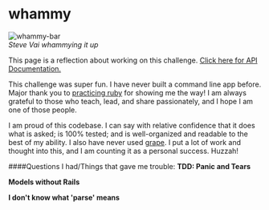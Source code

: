 # whammy
![whammy-bar](http://imgur.com/OGKaalF.gif)   
*Steve Vai whammying it up*

This page is a reflection about working on this challenge. [Click here for API Documentation.](https://github.com/teedang19/whammy/wiki)

This challenge was super fun. I have never built a command line app before. Major thank you to [practicing ruby](https://practicingruby.com/articles/building-unix-style-command-line-applications) for showing me the way! I am always grateful to those who teach, lead, and share passionately, and I hope I am one of those people.

I am proud of this codebase. I can say with relative confidence that it does what is asked; is 100% tested; and is well-organized and readable to the best of my ability. I also have never used [grape](https://github.com/intridea/grape). I put a lot of work and thought into this, and I am counting it as a personal success. Huzzah!

####Questions I had/Things that gave me trouble:
**TDD: Panic and Tears**   

**Models without Rails**   

**I don't know what 'parse' means**